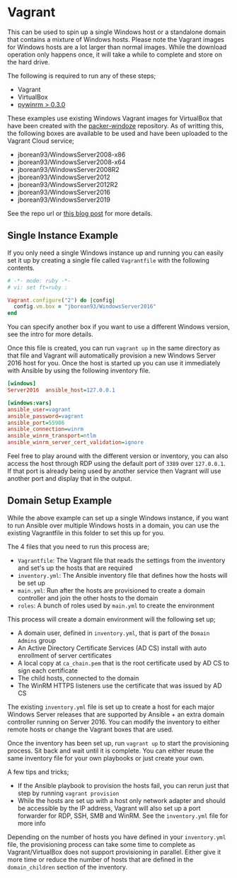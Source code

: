 # Vagrant

This can be used to spin up a single Windows host or a standalone domain that
contains a mixture of Windows hosts. Please note the Vagrant images for Windows
hosts are a lot larger than normal images. While the download operation only
happens once, it will take a while to complete and store on the hard drive.

The following is required to run any of these steps;

* Vagrant
* VirtualBox
* [pywinrm > 0.3.0](https://pypi.org/project/pywinrm)

These examples use existing Windows Vagrant images for VirtualBox that have
been created with the [packer-windoze](https://github.com/jborean93/packer-windoze)
repository. As of writting this, the following boxes are available to be used
and have been uploaded to the Vagrant Cloud service;

* jborean93/WindowsServer2008-x86
* jborean93/WindowsServer2008-x64
* jborean93/WindowsServer2008R2
* jborean93/WindowsServer2012
* jborean93/WindowsServer2012R2
* jborean93/WindowsServer2016
* jborean93/WindowsServer2019

See the repo url or [this blog post](http://www.bloggingforlogging.com/2017/11/23/using-packer-to-create-windows-images/)
for more details.

## Single Instance Example

If you only need a single Windows instance up and running you can easily set
it up by creating a single file called `Vagrantfile` with the following
contents.

```ruby
# -*- mode: ruby -*-
# vi: set ft=ruby :

Vagrant.configure("2") do |config|
  config.vm.box = "jborean93/WindowsServer2016"
end
```

You can specify another box if you want to use a different Windows version, see
the intro for more details.

Once this file is created, you can run `vagrant up` in the same directory as
that file and Vagrant will automatically provision a new Windows Server 2016
host for you. Once the host is started up you can use it immediately with
Ansible by using the following inventory file.

```ini
[windows]
Server2016  ansible_host=127.0.0.1

[windows:vars]
ansible_user=vagrant
ansible_password=vagrant
ansible_port=55986
ansible_connection=winrm
ansible_winrm_transport=ntlm
ansible_winrm_server_cert_validation=ignore
```

Feel free to play around with the different version or inventory, you can also
access the host through RDP using the default port of `3389` over `127.0.0.1`.
If that port is already being used by another service then Vagrant will
use another port and display that in the output.

## Domain Setup Example

While the above example can set up a single Windows instance, if you want to
run Ansible over multiple Windows hosts in a domain, you can use the existing
Vagrantfile in this folder to set this up for you.

The 4 files that you need to run this process are;

* `Vagrantfile`: The Vagrant file that reads the settings from the inventory and set's up the hosts that are required
* `inventory.yml`: The Ansible inventory file that defines how the hosts will be set up
* `main.yml`: Run after the hosts are provisioned to create a domain controller and join the other hosts to the domain
* `roles`: A bunch of roles used by `main.yml` to create the environment

This process will create a domain environment will the following set up;

* A domain user, defined in `inventory.yml`, that is part of the `Domain Admins` group
* An Active Directory Certificate Services (AD CS) install with auto enrollment of server certificates
* A local copy at `ca_chain.pem` that is the root certificate used by AD CS to sign each certificate
* The child hosts, connected to the domain
* The WinRM HTTPS listeners use the certificate that was issued by AD CS

The existing `inventory.yml` file is set up to create a host for each major
Windows Server releases that are supported by Ansible + an extra domain
controller running on Server 2016. You can modify the inventory to either
remote hosts or change the Vagrant boxes that are used.

Once the inventory has been set up, run `vagrant up` to start the provisioning
process. Sit back and wait until it is complete. You can either reuse the same
inventory file for your own playbooks or just create your own.

A few tips and tricks;

* If the Ansible playbook to provision the hosts fail, you can rerun just that
  step by running `vagrant provision`
* While the hosts are set up with a host only network adapter and should be
  accessible by the IP address, Vagrant will also set up a port forwarder
  for RDP, SSH, SMB and WinRM. See the `inventory.yml` file for more info

Depending on the number of hosts you have defined in your `inventory.yml` file,
the provisioning process can take some time to complete as Vagrant/VirtualBox
does not support provisioning in parallel. Either give it more time or reduce
the number of hosts that are defined in the `domain_children` section of the
inventory.
